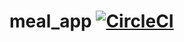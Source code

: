 # meal_app [![CircleCI](https://circleci.com/gh/GaeSoRi/meal_app.svg?style=svg)](https://circleci.com/gh/GaeSoRi/meal_app)
